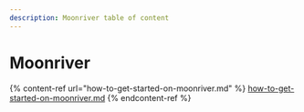 ```yaml
---
description: Moonriver table of content
---
```


# Moonriver

{% content-ref url="how-to-get-started-on-moonriver.md" %}
[how-to-get-started-on-moonriver.md](how-to-get-started-on-moonriver.md)
{% endcontent-ref %}
